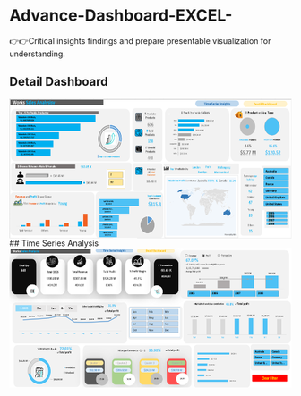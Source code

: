 # Advance-Dashboard-EXCEL-
👉👉Critical insights findings and prepare presentable visualization for understanding. 
## Detail Dashboard
<img align="center" alt="dataanalysis"  width = "1000" height = "250px" src="Screenshot 2023-12-07 165206.png">
## Time Series Analysis
<img align="center" alt="dataanalysis"  width = "1000" height = "250px" src="Screenshot 2023-12-07 170036.png">

